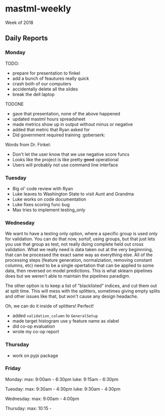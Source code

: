 
# mastml-weekly

Week of 2018 

## Daily Reports

### Monday

TODO:
  + prepare for presentation to finkel
  + add a bunch of feautures really quick
  + crash both of our computers
  + accidentally delete all the slides
  + break the dell laptop
  
TODONE
  + gave that presentation, none of the above happened
  + updated mastml hours spreadsheet
  + made metrics show up in output without minus or negative
  + added that metric that Ryan asked for
  + Did government required training :goberserk:
  
Words from Dr. Finkel:
  + Don't let the user know that we use negative score funcs
  + Looks like the project is like pretty ~~good~~ operational
  + Users will probably not use command line interface

### Tuesday

+ Big ol' code review with Ryan
+ Luke leaves to Washington State to visit Aunt and Grandma
+ Luke works on code documentation
+ Luke fixes scoring func bug
+ Max tries to implement testing_only

### Wednesday

We want to have a testing only option, where a specific group is used only for validation. You can do that now, sortof, using groups, but that just lets you use that group as test, not really doing complete held out cross validation. What we really need is data taken out at the very beginnning, that can be processed the exact same way as everything else. All of the processing steps (feature generation, normalziation, removing constant columns, etc) need to be a single opertation that can be applied to some data, then reversed on model predictions. This is what sklearn pipelines does but we weren't able to maintain the pipelines paradigm.

The other option is to keep a list of "blacklisted" indices, and cut them out at split time. This will mess with the splitters, sometimes giving empty splits and other issues like that, but won't cause any design headache.

Oh, we can do it inside of splitters! Perfect!

+ added `validation_column` to `GeneralSetup`
+ made target histogram use y feature name as xlabel
+ did co-op evaluation
+ wrote my co-op report

### Thursday

+ work on pypi package

### Friday

Monday: 
max: 9:00am - 6:30pm
luke: 9:15am - 6:30pm

Tuesday:
max: 9:30am - 4:30pm
luke: 9:30am - 4:30pm

Wednesday:
max: 9:00am - 4:00pm

Thursday:
max: 10:15 - 
